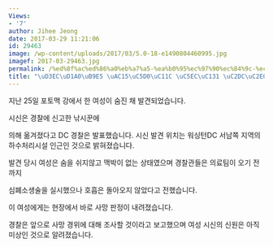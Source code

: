 ```yaml
---
Views:
- '7'
author: Jihee Jeong
date: 2017-03-29 11:21:06
id: 29463
image: /wp-content/uploads/2017/03/5.0-18-e1490804460995.jpg
imagef: 2017-03-29463.jpg
permalink: /%ed%8f%ac%ed%86%a0%eb%a7%a5-%ea%b0%95%ec%97%90%ec%84%9c-%ec%97%ac%ec%84%b1-%ec%8b%9c%ec%8b%a0-%eb%b0%9c%ea%b2%ac/
title: "\uD3EC\uD1A0\uB9E5 \uAC15\uC5D0\uC11C \uC5EC\uC131 \uC2DC\uC2E0 \uBC1C\uACAC"
---
```


지난 25일 포토맥 강에서 한 여성이 숨진 채 발견되었습니다.

시신은 경찰에 신고한 낚시꾼에

의해 옮겨졌다고 DC 경찰은 발표했습니다. 시신 발견 위치는 워싱턴DC 서남쪽 지역의 하수처리시설 인근인 것으로 밝혀졌습니다.

발견 당시 여성은 숨을 쉬지않고 맥박이 없는 상태였으며 경찰관들은 의료팀이 오기 전까지

심폐소생술을 실시했으나 호흡은 돌아오지 않았다고 전했습니다.

이 여성에게는 현장에서 바로 사망 판정이 내려졌습니다.

경찰은 앞으로 사망 경위에 대해 조사할 것이라고 보고했으며 여성 시신의 신원은 아직 미상인 것으로 알려졌습니다.